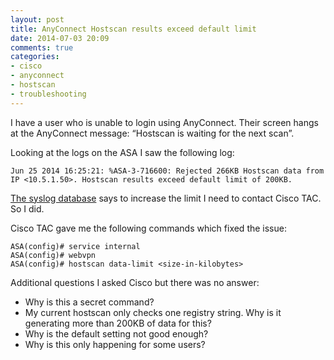 ```yaml
---
layout: post
title: AnyConnect Hostscan results exceed default limit
date: 2014-07-03 20:09
comments: true
categories:
- cisco
- anyconnect
- hostscan
- troubleshooting
---
```

I have a user who is unable to login using AnyConnect. Their screen hangs at the AnyConnect message: “Hostscan is waiting for the next scan”.
 
Looking at the logs on the ASA I saw the following log:

`Jun 25 2014 16:25:21: %ASA-3-716600: Rejected 266KB Hostscan data from IP <10.5.1.50>. Hostscan results exceed default limit of 200KB.`

[The syslog database](http://www.cisco.com/c/en/us/td/docs/security/asa/syslog-guide/syslogs/logmsgs.html#pgfId-7474251) says to increase the limit I need to contact Cisco TAC. So I did. 

Cisco TAC gave me the following commands which fixed the issue:

```
ASA(config)# service internal
ASA(config)# webvpn
ASA(config)# hostscan data-limit <size-in-kilobytes>
```

Additional questions I asked Cisco but there was no answer:

- Why is this a secret command?
- My current hostscan only checks one registry string. Why is it generating more than 200KB of data for this?
- Why is the default setting not good enough?
- Why is this only happening for some users?
 